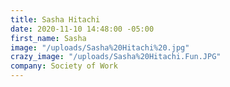 ```yaml
---
title: Sasha Hitachi
date: 2020-11-10 14:48:00 -05:00
first_name: Sasha
image: "/uploads/Sasha%20Hitachi%20.jpg"
crazy_image: "/uploads/Sasha%20Hitachi.Fun.JPG"
company: Society of Work
---
```


